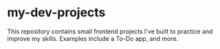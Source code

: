 # my-dev-projects
This repository contains small frontend projects I've built to practice and improve my skills. Examples include a To-Do app, and more. 